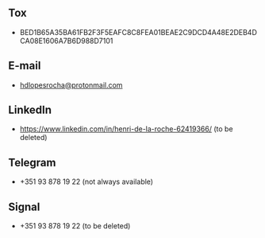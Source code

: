 ## Tox
* BED1B65A35BA61FB2F3F5EAFC8C8FEA01BEAE2C9DCD4A48E2DEB4DCA08E1606A7B6D988D7101

## E-mail
* hdlopesrocha@protonmail.com

## LinkedIn
* https://www.linkedin.com/in/henri-de-la-roche-62419366/ (to be deleted)

## Telegram
* +351 93 878 19 22 (not always available)

## Signal
* +351 93 878 19 22 (to be deleted)
